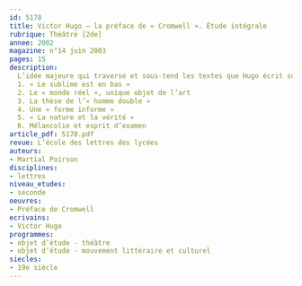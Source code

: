 ```yaml
---
id: 5178
title: Victor Hugo – la préface de « Cromwell ». Étude intégrale
rubrique: Théâtre [2de]
annee: 2002
magazine: n°14 juin 2003
pages: 15
description: 
  L’idée majeure qui traverse et sous-tend les textes que Hugo écrit sur le théâtre – mais c’est l’idée qui fonde toute son œuvre –, c’est que la vérité des choses, la vérité du monde, la vérité des hommes est dans le bas. Ne déclare-t-il pas – « Le sublime est en bas » ?…
  1. « Le sublime est en bas »
  2. Le « monde réel », unique objet de l’art
  3. La thèse de l’« homme double »
  4. Une « forme informe »
  5. « La nature et la vérité »
  6. Mélancolie et esprit d’examen
article_pdf: 5178.pdf
revue: L’école des lettres des lycées
auteurs:
- Martial Poirson
disciplines:
- lettres
niveau_etudes:
- seconde
oeuvres:
- Préface de Cromwell
ecrivains:
- Victor Hugo
programmes:
- objet d’étude - théâtre
- objet d’étude - mouvement littéraire et culturel
siecles:
- 19e siècle
---
```

